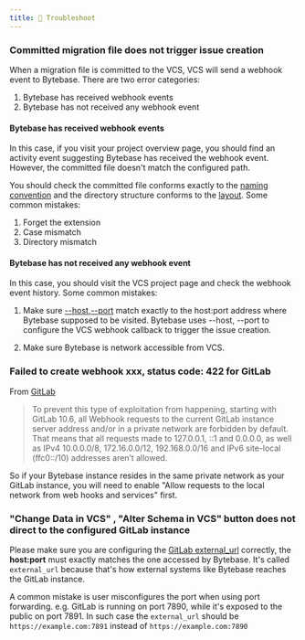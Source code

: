 ```yaml
---
title: 🐞 Troubleshoot
---
```


### Committed migration file does not trigger issue creation

When a migration file is committed to the VCS, VCS will send a webhook event to Bytebase. There are two error categories:

1. Bytebase has received webhook events
2. Bytebase has not received any webhook event

#### Bytebase has received webhook events

In this case, if you visit your project overview page, you should find an activity event suggesting Bytebase has received the webhook event. However, the committed file doesn't match the configured path.

You should check the committed file conforms exactly to the [naming convention](/docs/accelerator/vcs-integration/name-and-organize-schema-files) and the directory structure conforms to the [layout](/docs/accelerator/vcs-integration/name-and-organize-schema-files#file-organization). Some common mistakes:

1. Forget the extension
1. Case mismatch
1. Directory mismatch

#### Bytebase has not received any webhook event

In this case, you should visit the VCS project page and check the webhook event history. Some common mistakes:

1. Make sure [--host](/docs/reference/command-line#--host-string),[--port](/docs/reference/command-line#--port-number) match exactly to the host:port address where Bytebase supposed to be visited. Bytebase uses --host, --port to configure the VCS webhook callback to trigger the issue creation.

1. Make sure Bytebase is network accessible from VCS.

### Failed to create webhook xxx, status code: 422 for GitLab

From [GitLab](https://docs.gitlab.com/ee/security/webhooks.html)

> To prevent this type of exploitation from happening, starting with GitLab 10.6, all Webhook requests to the current GitLab instance server address and/or in a private network are forbidden by default. That means that all requests made to 127.0.0.1, ::1 and 0.0.0.0, as well as IPv4 10.0.0.0/8, 172.16.0.0/12, 192.168.0.0/16 and IPv6 site-local (ffc0::/10) addresses aren’t allowed.

So if your Bytebase instance resides in the same private network as your GitLab instance, you will need to enable "Allow requests to the local network from web hooks and services" first.

### "Change Data in VCS" , "Alter Schema in VCS" button does not direct to the configured GitLab instance

Please make sure you are configuring the [GitLab external_url](https://docs.gitlab.com/omnibus/settings/configuration.html#configure-the-external-url-for-gitlab) correctly, the **host:port** must exactly matches the one accessed by Bytebase. It's called `external_url` because that's how external systems like Bytebase reaches the GitLab instance.

A common mistake is user misconfigures the port when using port forwarding. e.g. GitLab is running on port 7890, while it's exposed to the public on port 7891. In such case the `external_url` should be `https://example.com:7891` instead of `https://example.com:7890`
